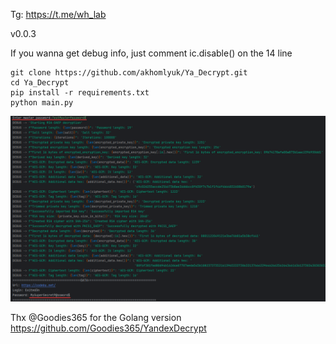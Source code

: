 Tg: https://t.me/wh_lab

v0.0.3

If you wanna get debug info, just comment ic.disable() on the 14 line

```commandline
git clone https://github.com/akhomlyuk/Ya_Decrypt.git
cd Ya_Decrypt
pip install -r requirements.txt
python main.py
```

![img.png](img.png)

Thx @Goodies365 for the Golang version https://github.com/Goodies365/YandexDecrypt
